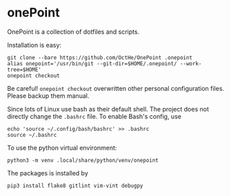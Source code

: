 # onePoint

OnePoint is a collection of dotfiles and scripts.

Installation is easy:

    git clone --bare https://github.com/OctHe/OnePoint .onepoint
    alias onepoint='/usr/bin/git --git-dir=$HOME/.onepoint/ --work-tree=$HOME'
    onepoint checkout

Be careful! `onepoint checkout` overwritten other personal configuration files.
Please backup them manual.

Since lots of Linux use bash as their default shell.
The project does not directly change the `.bashrc` file.
To enable Bash's config, use
    
    echo 'source ~/.config/bash/bashrc' >> .bashrc
    source ~/.bashrc

To use the python virtual environment:

    python3 -m venv .local/share/python/venv/onepoint

The packages is installed by

    pip3 install flake8 gitlint vim-vint debugpy
